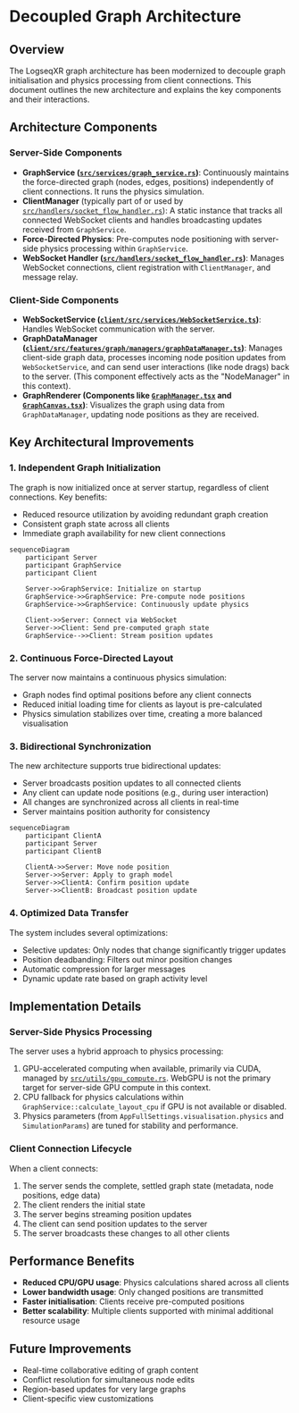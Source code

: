 # Decoupled Graph Architecture

## Overview

The LogseqXR graph architecture has been modernized to decouple graph initialisation and physics processing from client connections. This document outlines the new architecture and explains the key components and their interactions.

## Architecture Components

### Server-Side Components

-   **GraphService ([`src/services/graph_service.rs`](../../src/services/graph_service.rs))**: Continuously maintains the force-directed graph (nodes, edges, positions) independently of client connections. It runs the physics simulation.
-   **ClientManager** (typically part of or used by [`src/handlers/socket_flow_handler.rs`](../../src/handlers/socket_flow_handler.rs)): A static instance that tracks all connected WebSocket clients and handles broadcasting updates received from `GraphService`.
-   **Force-Directed Physics**: Pre-computes node positioning with server-side physics processing within `GraphService`.
-   **WebSocket Handler ([`src/handlers/socket_flow_handler.rs`](../../src/handlers/socket_flow_handler.rs))**: Manages WebSocket connections, client registration with `ClientManager`, and message relay.

### Client-Side Components

-   **WebSocketService ([`client/src/services/WebSocketService.ts`](../../client/src/services/WebSocketService.ts))**: Handles WebSocket communication with the server.
-   **GraphDataManager ([`client/src/features/graph/managers/graphDataManager.ts`](../../client/src/features/graph/managers/graphDataManager.ts))**: Manages client-side graph data, processes incoming node position updates from `WebSocketService`, and can send user interactions (like node drags) back to the server. (This component effectively acts as the "NodeManager" in this context).
-   **GraphRenderer (Components like [`GraphManager.tsx`](../../client/src/features/graph/components/GraphManager.tsx) and [`GraphCanvas.tsx`](../../client/src/features/graph/components/GraphCanvas.tsx))**: Visualizes the graph using data from `GraphDataManager`, updating node positions as they are received.

## Key Architectural Improvements

### 1. Independent Graph Initialization

The graph is now initialized once at server startup, regardless of client connections. Key benefits:

- Reduced resource utilization by avoiding redundant graph creation
- Consistent graph state across all clients
- Immediate graph availability for new client connections

```mermaid
sequenceDiagram
    participant Server
    participant GraphService
    participant Client
    
    Server->>GraphService: Initialize on startup
    GraphService->>GraphService: Pre-compute node positions
    GraphService->>GraphService: Continuously update physics
    
    Client->>Server: Connect via WebSocket
    Server->>Client: Send pre-computed graph state
    GraphService-->>Client: Stream position updates
```

### 2. Continuous Force-Directed Layout

The server now maintains a continuous physics simulation:

- Graph nodes find optimal positions before any client connects
- Reduced initial loading time for clients as layout is pre-calculated
- Physics simulation stabilizes over time, creating a more balanced visualisation

### 3. Bidirectional Synchronization

The new architecture supports true bidirectional updates:

- Server broadcasts position updates to all connected clients
- Any client can update node positions (e.g., during user interaction)
- All changes are synchronized across all clients in real-time
- Server maintains position authority for consistency

```mermaid
sequenceDiagram
    participant ClientA
    participant Server
    participant ClientB
    
    ClientA->>Server: Move node position
    Server->>Server: Apply to graph model
    Server->>ClientA: Confirm position update
    Server->>ClientB: Broadcast position update
```

### 4. Optimized Data Transfer

The system includes several optimizations:

- Selective updates: Only nodes that change significantly trigger updates
- Position deadbanding: Filters out minor position changes
- Automatic compression for larger messages
- Dynamic update rate based on graph activity level

## Implementation Details

### Server-Side Physics Processing

The server uses a hybrid approach to physics processing:

1.  GPU-accelerated computing when available, primarily via CUDA, managed by [`src/utils/gpu_compute.rs`](../../src/utils/gpu_compute.rs). WebGPU is not the primary target for server-side GPU compute in this context.
2.  CPU fallback for physics calculations within `GraphService::calculate_layout_cpu` if GPU is not available or disabled.
3.  Physics parameters (from `AppFullSettings.visualisation.physics` and `SimulationParams`) are tuned for stability and performance.

### Client Connection Lifecycle

When a client connects:
1. The server sends the complete, settled graph state (metadata, node positions, edge data)
2. The client renders the initial state
3. The server begins streaming position updates
4. The client can send position updates to the server
5. The server broadcasts these changes to all other clients

## Performance Benefits

- **Reduced CPU/GPU usage**: Physics calculations shared across all clients
- **Lower bandwidth usage**: Only changed positions are transmitted
- **Faster initialisation**: Clients receive pre-computed positions
- **Better scalability**: Multiple clients supported with minimal additional resource usage

## Future Improvements

- Real-time collaborative editing of graph content
- Conflict resolution for simultaneous node edits
- Region-based updates for very large graphs
- Client-specific view customizations